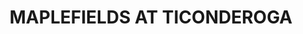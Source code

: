 ---
title: "MAPLEFIELDS AT TICONDEROGA"
url: /ticonderoga/maplefields-at-ticonderoga/
shop: Lebensmittel
---